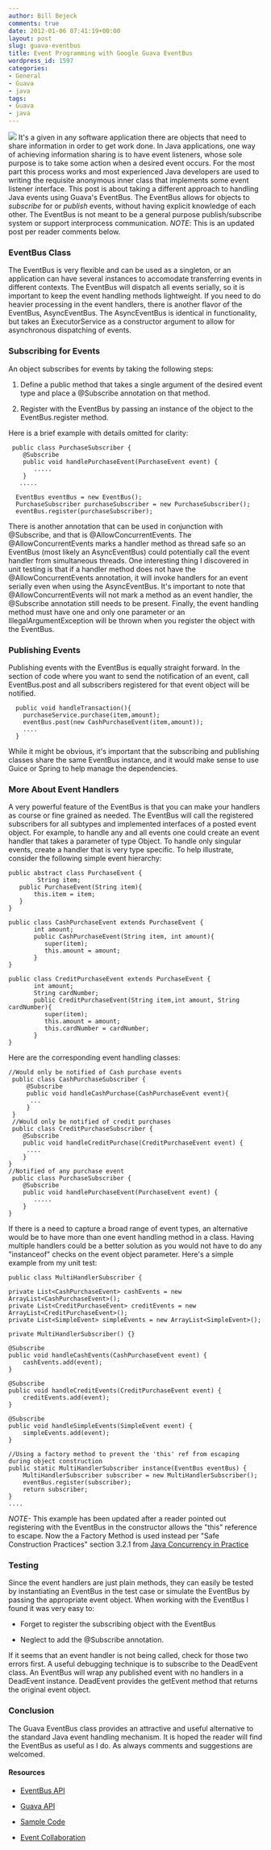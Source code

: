 ```yaml
---
author: Bill Bejeck
comments: true
date: 2012-01-06 07:41:19+00:00
layout: post
slug: guava-eventbus
title: Event Programming with Google Guava EventBus
wordpress_id: 1597
categories:
- General
- Guava
- java
tags:
- Guava
- java
---
```


<img class="left" src="{{ site.media_url }}/images/toolbox.jpg" />  It's a given in any software application there are objects that need to share information in order to get work done.  In Java applications, one way of achieving information sharing is to have event listeners, whose sole purpose is to take some action when a desired event occurs.  For the most part this process works and most experienced Java developers are used to writing the requisite anonymous inner class that implements some event listener interface.  This post is about taking a different approach to handling Java events using Guava's EventBus.  The EventBus allows for objects to _subscribe_ for or _publish_ events, without having explicit knowledge of each other. The EventBus is not meant to be a general purpose publish/subscribe system or support interprocess communication. *NOTE*: This is an updated post per reader comments below.  
<!--more-->

### EventBus Class


The EventBus is very flexible and can be used as a singleton, or an application can have several instances to accomodate transferring events in different contexts.  The EventBus will dispatch all events serially, so it is important to keep the event handling methods lightweight.  If you need to do heavier processing in the event handlers, there is another flavor of the EventBus, AsyncEventBus.  The AsyncEventBus is identical in functionality, but takes an ExecutorService as a constructor argument to allow for asynchronous dispatching of events.


### Subscribing for Events


An object subscribes for events by taking the following steps: 




  1. Define a public method that takes a single argument of the desired event type and place a @Subscribe annotation on that method.


  2. Register with the EventBus by passing an instance of the object to the EventBus.register method.


Here is a brief example with details omitted for clarity:

    
    
     public class PurchaseSubscriber {
        @Subscribe
        public void handlePurchaseEvent(PurchaseEvent event) {
           .....
        }
       .....
    
      EventBus eventBus = new EventBus();
      PurchaseSubscriber purchaseSubscriber = new PurchaseSubscriber();
      eventBus.register(purchaseSubscriber);
    


There is another annotation that can be used in conjunction with @Subscribe, and that is @AllowConcurrentEvents. The @AllowConcurrentEvents marks a handler method as thread safe so an EventBus (most likely an AsyncEventBus) could potentially call the event handler from simultaneous threads.  One interesting thing I discovered in unit testing is that if a handler method does not have the @AllowConcurrentEvents annotation, it will invoke handlers for an event serially even when using the AsyncEventBus.  It's important to note that @AllowConcurrentEvents will not mark a method as an event handler, the @Subscribe annotation still needs to be present. Finally, the event handling method must have one and only one parameter or an IllegalArgumentException will be thrown when you register the object with the EventBus.



### Publishing Events


Publishing events with the EventBus is equally straight forward.  In the section of code where you want to send the notification of an event, call EventBus.post and all subscribers registered for that event object will be notified. 

    
    
      public void handleTransaction(){
        purchaseService.purchase(item,amount);
        eventBus.post(new CashPurchaseEvent(item,amount));
        ....
      }
    


While it might be obvious, it's important that the subscribing and publishing classes share the same EventBus instance, and it would make sense to use Guice or Spring to help manage the dependencies.



### More About Event Handlers


A very powerful feature of the EventBus is that you can make your handlers as course or fine grained as needed.  The EventBus will call the registered subscribers for all subtypes and implemented interfaces of a posted event object. For example, to handle any and all events one could create an event handler that takes a parameter of type Object. To handle only singular events, create a handler that is very type specific.  To help illustrate, consider the following simple event hierarchy:

    
    
    public abstract class PurchaseEvent {
            String item;
       public PurchaseEvent(String item){
           this.item = item;
       }
    }
    
    public class CashPurchaseEvent extends PurchaseEvent {
           int amount;
           public CashPurchaseEvent(String item, int amount){
              super(item);
              this.amount = amount;
           }
    }
    
    public class CreditPurchaseEvent extends PurchaseEvent {
           int amount;
           String cardNumber;
           public CreditPurchaseEvent(String item,int amount, String cardNumber){
              super(item);
              this.amount = amount;
              this.cardNumber = cardNumber;
           }
    }
    


Here are the corresponding event handling classes:

    
    
    //Would only be notified of Cash purchase events
     public class CashPurchaseSubscriber {
         @Subscribe
         public void handleCashPurchase(CashPurchaseEvent event){
          ... 
         }
     }
     //Would only be notified of credit purchases
     public class CreditPurchaseSubscriber {
        @Subscribe
        public void handleCreditPurchase(CreditPurchaseEvent event) {
         ....
        }
    }
    //Notified of any purchase event
     public class PurchaseSubscriber {
        @Subscribe
        public void handlePurchaseEvent(PurchaseEvent event) {
           .....
        }
    }
    


If there is a need to capture a broad range of event types, an alternative would be to have more than one event handling method in a class.  Having multiple handlers could be a better solution as you would not have to do any "instanceof" checks on the event object parameter.  Here's a simple example from my unit test:

    
    
    public class MultiHandlerSubscriber {
        
    private List<CashPurchaseEvent> cashEvents = new ArrayList<CashPurchaseEvent>();
    private List<CreditPurchaseEvent> creditEvents = new ArrayList<CreditPurchaseEvent>();
    private List<SimpleEvent> simpleEvents = new ArrayList<SimpleEvent>();

    private MultiHandlerSubscriber() {}

    @Subscribe
    public void handleCashEvents(CashPurchaseEvent event) {
        cashEvents.add(event);
    }

    @Subscribe
    public void handleCreditEvents(CreditPurchaseEvent event) {
        creditEvents.add(event);
    }

    @Subscribe
    public void handleSimpleEvents(SimpleEvent event) {
        simpleEvents.add(event);
    }

    //Using a factory method to prevent the 'this' ref from escaping during object construction
    public static MultiHandlerSubscriber instance(EventBus eventBus) {
        MultiHandlerSubscriber subscriber = new MultiHandlerSubscriber();
        eventBus.register(subscriber);
        return subscriber;
    }
    ....
    

*NOTE-* This example has been updated after a reader pointed out registering with the EventBus in the constructor allows the "this" reference to escape. Now the a Factory Method is used instead per "Safe Construction Practices" section 3.2.1 from [Java Concurrency in Practice](http://www.amazon.com/Java-Concurrency-Practice-Brian-Goetz/dp/0321349601)



### Testing


Since the event handlers are just plain methods, they can easily be tested by instantiating an EventBus in the test case or simulate the EventBus by passing the appropriate event object.  When working with the EventBus I found it was very easy to:




  * Forget to register the subscribing object with the EventBus


  * Neglect to add the @Subscribe annotation.


If it seems that an event handler is not being called, check for those two errors first.
A useful debugging technique is to subscribe to the DeadEvent class.  An EventBus will wrap any published event with no handlers in a DeadEvent instance. DeadEvent provides the getEvent method that returns the original event object. 


### Conclusion


The Guava EventBus class provides an attractive and useful alternative to the standard Java event handling mechanism.  It is hoped the reader will find the EventBus as useful as I do.  As always comments and suggestions are welcomed.



#### Resources






  * [EventBus API](http://docs.guava-libraries.googlecode.com/git-history/v10.0.1/javadoc/com/google/common/eventbus/package-summary.html)


  * [Guava API](http://code.google.com/p/guava-libraries/)


  * [Sample Code](https://github.com/bbejeck/guava-blog/blob/master/src/test/java/bbejeck/guava/eventbus/EventBusTest.java)


  * [Event Collaboration](http://www.martinfowler.com/eaaDev/EventCollaboration.html)



